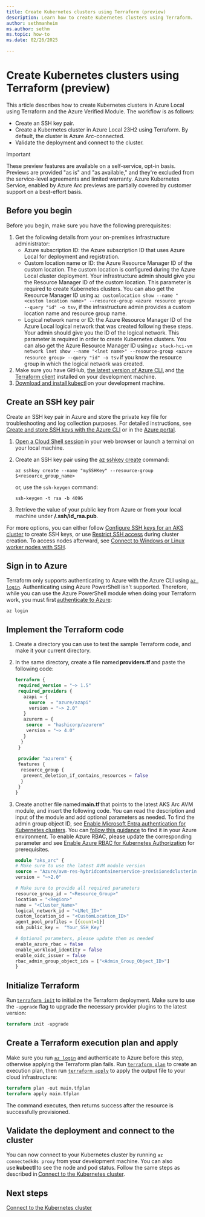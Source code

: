 ```yaml
---
title: Create Kubernetes clusters using Terraform (preview)
description: Learn how to create Kubernetes clusters using Terraform.
author: sethmanheim
ms.author: sethm
ms.topic: how-to
ms.date: 02/26/2025

---
```


# Create Kubernetes clusters using Terraform (preview)

This article describes how to create Kubernetes clusters in Azure Local using Terraform and the Azure Verified Module. The workflow is as follows:

- Create an SSH key pair.
- Create a Kubernetes cluster in Azure Local 23H2 using Terraform. By default, the cluster is Azure Arc-connected.
- Validate the deployment and connect to the cluster.

> [!IMPORTANT]
> These preview features are available on a self-service, opt-in basis. Previews are provided "as is" and "as available," and they're excluded from the service-level agreements and limited warranty. Azure Kubernetes Service, enabled by Azure Arc previews are partially covered by customer support on a best-effort basis.

## Before you begin

Before you begin, make sure you have the following prerequisites:

1. Get the following details from your on-premises infrastructure administrator:
   - Azure subscription ID: the Azure subscription ID that uses Azure Local for deployment and registration.
   - Custom location name or ID: the Azure Resource Manager ID of the custom location. The custom location is configured during the Azure Local cluster deployment. Your infrastructure admin should give you the Resource Manager ID of the custom location. This parameter is required to create Kubernetes clusters. You can also get the Resource Manager ID using `az customlocation show --name "<custom location name>" --resource-group <azure resource group> --query "id" -o tsv`, if the infrastructure admin provides a custom location name and resource group name.
   - Logical network name or ID: the Azure Resource Manager ID of the Azure Local logical network that was created following these steps. Your admin should give you the ID of the logical network. This parameter is required in order to create Kubernetes clusters. You can also get the Azure Resource Manager ID using `az stack-hci-vm network lnet show --name "<lnet name>" --resource-group <azure resource group> --query "id" -o tsv` if you know the resource group in which the logical network was created.
1. Make sure you have GitHub, [the latest version of Azure CLI](/cli/azure/install-azure-cli), and [the Terraform client](/azure/developer/terraform/quickstart-configure) installed on your development machine.  
1. [Download and install kubectl](https://kubernetes.io/docs/tasks/tools/) on your development machine.

## Create an SSH key pair

Create an SSH key pair in Azure and store the private key file for troubleshooting and log collection purposes. For detailed instructions, see [Create and store SSH keys with the Azure CLI](/azure/virtual-machines/ssh-keys-azure-cli) or in the [Azure portal](/azure/virtual-machines/ssh-keys-portal).

1. [Open a Cloud Shell session](https://shell.azure.com/) in your web browser or launch a terminal on your local machine.
1. Create an SSH key pair using the [az sshkey create](/cli/azure/sshkey#az-sshkey-create) command:  

   ```azurecli
   az sshkey create --name "mySSHKey" --resource-group $<resource_group_name>
   ```

   or, use the `ssh-keygen` command:

   ```azurecli
   ssh-keygen -t rsa -b 4096 
   ```

1. Retrieve the value of your public key from Azure or from your local machine under **/.ssh/id_rsa.pub**.

For more options, you can either follow [Configure SSH keys for an AKS cluster](/azure/aks/aksarc/configure-ssh-keys) to create SSH keys, or use [Restrict SSH access](/azure/aks/aksarc/restrict-ssh-access) during cluster creation. To access nodes afterward, see [Connect to Windows or Linux worker nodes with SSH](/azure/aks/aksarc/ssh-connect-to-windows-and-linux-worker-nodes).

## Sign in to Azure

Terraform only supports authenticating to Azure with the Azure CLI using [`az login`](/cli/azure/reference-index#az-login). Authenticating using Azure PowerShell isn't supported. Therefore, while you can use the Azure PowerShell module when doing your Terraform work, you must first [authenticate to Azure](/azure/developer/terraform/authenticate-to-azure):

```azurecli
az login 
```

## Implement the Terraform code

1. Create a directory you can use to test the sample Terraform code, and make it your current directory.
1. In the same directory, create a file named **providers.tf** and paste the following code:

   ```terraform
   terraform { 
    required_version = "~> 1.5" 
    required_providers { 
      azapi = { 
        source  = "azure/azapi" 
        version = "~> 2.0" 
      } 
      azurerm = { 
       source  = "hashicorp/azurerm" 
       version = "~> 4.0" 
      } 
     }
    }
  
    provider "azurerm" { 
    features { 
     resource_group { 
      prevent_deletion_if_contains_resources = false 
     } 
    } 
   }
   ```

1. Create another file named **main.tf** that points to the latest AKS Arc AVM module, and insert the following code. You can read the description and input of the module and add optional parameters as needed. To find the admin group object ID, see [Enable Microsoft Entra authentication for Kubernetes clusters](enable-authentication-microsoft-entra-id.md). You can [follow this guidance](https://github.com/Azure/Edge-infrastructure-quickstart-template/blob/main/doc/AKS-Arc-Admin-Groups.md) to find it in your Azure environment. To enable Azure RBAC, please update the corresponding parameter and see [Enable Azure RBAC for Kubernetes Authorization](azure-rbac-23h2.md) for prerequisites.

   ```terraform
   module "aks_arc" { 
   # Make sure to use the latest AVM module version
   source = "Azure/avm-res-hybridcontainerservice-provisionedclusterinstance/azurerm" 
   version = "~>2.0"

   # Make sure to provide all required parameters  
   resource_group_id = "<Resource_Group>" 
   location = "<Region>" 
   name = "<Cluster_Name>" 
   logical_network_id = "<LNet_ID>" 
   custom_location_id = "<CustomLocation_ID>" 
   agent_pool_profiles = [{count=1}] 
   ssh_public_key =  "Your_SSH_Key"

   # Optional parameters, please update them as needed
   enable_azure_rbac = false
   enable_workload_identity = false 
   enable_oidc_issuer = false 
   rbac_admin_group_object_ids = ["<Admin_Group_Object_ID>"]
   }
   ```

## Initialize Terraform

Run [`terraform init`](https://www.terraform.io/docs/commands/init.html) to initialize the Terraform deployment. Make sure to use the `-upgrade` flag to upgrade the necessary provider plugins to the latest version:

```terraform
terraform init -upgrade
```

## Create a Terraform execution plan and apply

Make sure you run [`az login`](/cli/azure/reference-index#az-login) and authenticate to Azure before this step, otherwise applying the Terraform plan fails. Run [`terraform plan`](https://www.terraform.io/docs/commands/plan.html) to create an execution plan, then run [`terraform apply`](https://www.terraform.io/docs/commands/apply.html) to apply the output file to your cloud infrastructure:

```terraform
terraform plan -out main.tfplan 
terraform apply main.tfplan 
```

The command executes, then returns success after the resource is successfully provisioned.

## Validate the deployment and connect to the cluster

You can now connect to your Kubernetes cluster by running `az connectedk8s proxy` from your development machine. You can also use **kubectl** to see the node and pod status. Follow the same steps as described in [Connect to the Kubernetes cluster](aks-create-clusters-cli.md#connect-to-the-kubernetes-cluster).

## Next steps

[Connect to the Kubernetes cluster](aks-create-clusters-cli.md#connect-to-the-kubernetes-cluster)
